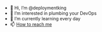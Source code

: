 - 👋 Hi, I’m @deploymentking
- 👀 I’m interested in plumbing your DevOps
- 🌱 I’m currently learning every day
- 📫 [How to reach me](mailto:mail@thinkstack.io)

<!---
deploymentking/deploymentking is a ✨ special ✨ repository because its `README.md` (this file) appears on your GitHub profile.
You can click the Preview link to take a look at your changes.
--->
